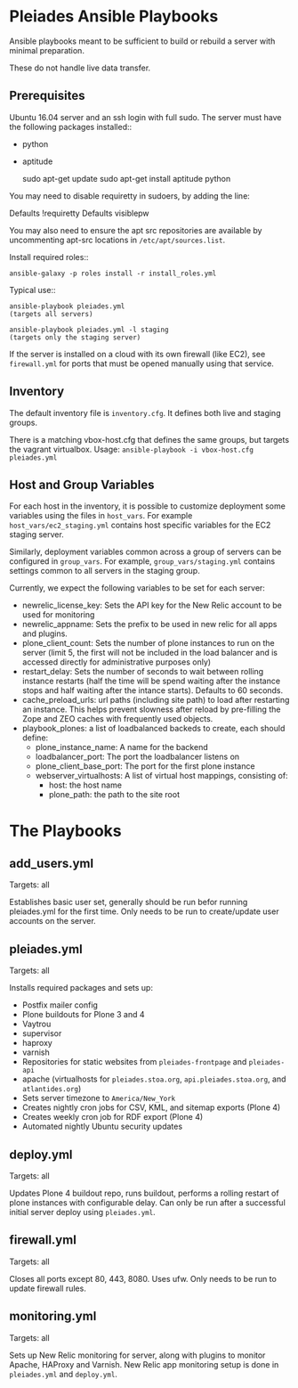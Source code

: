 Pleiades Ansible Playbooks
==========================

Ansible playbooks meant to be sufficient to build or rebuild a server with
minimal preparation.

These do not handle live data transfer.

Prerequisites
-------------

Ubuntu 16.04 server and an ssh login with full sudo. The server must have the
following packages installed::

  * python
  * aptitude

    sudo apt-get update
    sudo apt-get install aptitude python

You may need to disable requiretty in sudoers, by adding the line:

  Defaults !requiretty
  Defaults visiblepw

You may also need to ensure the apt src repositories are available by
uncommenting apt-src locations in ``/etc/apt/sources.list``.

Install required roles::

    ansible-galaxy -p roles install -r install_roles.yml

Typical use::

    ansible-playbook pleiades.yml
    (targets all servers)

    ansible-playbook pleiades.yml -l staging
    (targets only the staging server)

If the server is installed on a cloud with its own firewall (like EC2), see
``firewall.yml`` for ports that must be opened manually using that service.

Inventory
---------

The default inventory file is ``inventory.cfg``.
It defines both live and staging groups.

There is a matching vbox-host.cfg that defines the same groups, but targets the vagrant virtualbox.
Usage: ``ansible-playbook -i vbox-host.cfg pleiades.yml``

Host and Group Variables
------------------------

For each host in the inventory, it is possible to customize deployment some
variables using the files in ``host_vars``. For example
``host_vars/ec2_staging.yml`` contains host specific variables for the EC2
staging server.

Similarly, deployment variables common across a group of servers can be
configured in ``group_vars``. For example, ``group_vars/staging.yml``
contains settings common to all servers in the staging group.

Currently, we expect the following variables to be set for
each server:

* newrelic_license_key: Sets the API key for the New Relic account to be used for 
  monitoring
* newrelic_appname: Sets the prefix to be used in new relic for all apps and
  plugins.
* plone_client_count: Sets the number of plone instances to run on the
  server (limit 5, the first will not be included in the load balancer and is
  accessed directly for administrative purposes only)
* restart_delay: Sets the number of seconds to wait between rolling instance
  restarts (half the time will be spend waiting after the instance stops and 
  half waiting after the intance starts). Defaults to 60 seconds.
* cache_preload_urls: url paths (including site path) to load after restarting
  an instance. This helps prevent slowness after reload by pre-filling the
  Zope and ZEO caches with frequently used objects.
* playbook_plones: a list of loadbalanced backeds to create, each should define:
  * plone_instance_name: A name for the backend
  * loadbalancer_port: The port the loadbalancer listens on
  * plone_client_base_port: The port for the first plone instance
  * webserver_virtualhosts: A list of virtual host mappings, consisting of:
    * host: the host name
    * plone_path: the path to the site root


The Playbooks
=============

add_users.yml
-------------

Targets: all

Establishes basic user set, generally should be run befor running pleiades.yml
for the first time. Only needs to be run to create/update user accounts on the
server.

pleiades.yml
------------

Targets: all

Installs required packages and sets up:

* Postfix mailer config
* Plone buildouts for Plone 3 and 4
* Vaytrou
* supervisor
* haproxy
* varnish
* Repositories for static websites from ``pleiades-frontpage`` and ``pleiades-api``
* apache (virtualhosts for ``pleiades.stoa.org``, ``api.pleiades.stoa.org``, and ``atlantides.org``)
* Sets server timezone to ``America/New_York``
* Creates nightly cron jobs for CSV, KML, and sitemap exports (Plone 4)
* Creates weekly cron job for RDF export (Plone 4)
* Automated nightly Ubuntu security updates

deploy.yml
----------

Targets: all

Updates Plone 4 buildout repo, runs buildout, performs a rolling restart of
plone instances with configurable delay. Can only be run after a successful
initial server deploy using ``pleiades.yml``.

firewall.yml
------------

Targets: all

Closes all ports except 80, 443, 8080. Uses ufw. Only needs to be run to
update firewall rules.

monitoring.yml
--------------

Targets: all

Sets up New Relic monitoring for server, along with plugins to monitor Apache,
HAProxy and Varnish. New Relic app monitoring setup is done in
``pleiades.yml`` and ``deploy.yml``.
